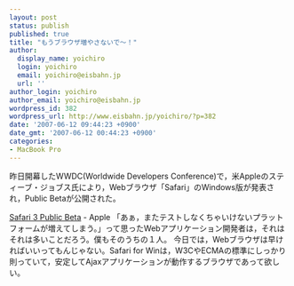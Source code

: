 ```yaml
---
layout: post
status: publish
published: true
title: "もうブラウザ増やさないで〜！"
author:
  display_name: yoichiro
  login: yoichiro
  email: yoichiro@eisbahn.jp
  url: ''
author_login: yoichiro
author_email: yoichiro@eisbahn.jp
wordpress_id: 382
wordpress_url: http://www.eisbahn.jp/yoichiro/?p=382
date: '2007-06-12 09:44:23 +0900'
date_gmt: '2007-06-12 00:44:23 +0900'
categories:
- MacBook Pro
---
```


昨日開幕したWWDC(Worldwide Developers Conference)で，米Appleのスティーブ・ジョブス氏により，Webブラウザ「Safari」のWindows版が発表され，Public Betaが公開された。

[Safari 3 Public Beta](http://www.apple.com/safari/) - Apple
「あぁ，またテストしなくちゃいけないプラットフォームが増えてしまう。」って思ったWebアプリケーション開発者は，それはそれは多いことだろう。僕もそのうちの１人。
今日では，Webブラウザは早ければいいってもんじゃない。Safari for Winは，W3CやECMAの標準にしっかり則っていて，安定してAjaxアプリケーションが動作するブラウザであって欲しい。
